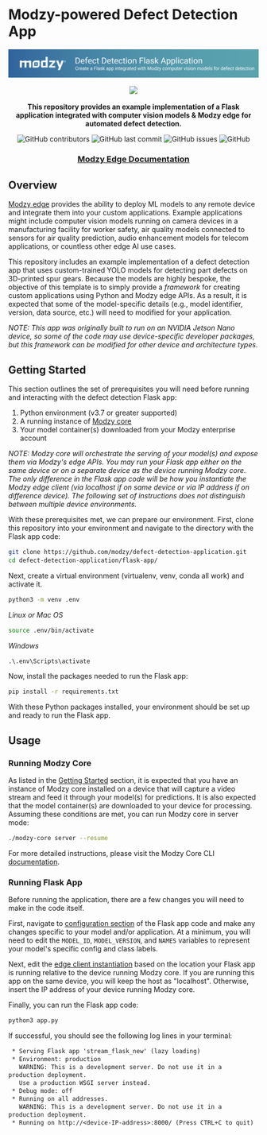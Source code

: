 # Modzy-powered Defect Detection App

![Modzy Logo](./imgs/banner.png)

<div align="center">

<p float="center">
    <img src="./imgs/dashboard.gif">
</p>

**This repository provides an example implementation of a Flask application integrated with computer vision models & Modzy edge for automated defect detection.**

![GitHub contributors](https://img.shields.io/github/contributors/modzy/defect-detection-application?logo=GitHub&style=flat)
![GitHub last commit](https://img.shields.io/github/last-commit/modzy/defect-detection-application?logo=GitHub&style=flat)
![GitHub issues](https://img.shields.io/github/issues-raw/modzy/defect-detection-application?logo=github&style=flat)
![GitHub](https://img.shields.io/github/license/modzy/defect-detection-application?logo=apache&style=flat)

<h3 align="center">
  <a href="https://docs.modzy.com/docs/edge">Modzy Edge Documentation</a>
</div>


## Overview

[Modzy edge](https://docs.modzy.com/docs/edge) provides the ability to deploy ML models to any remote device and integrate them into your custom applications. Example applications might include computer vision models running on camera devices in a manufacturing facility for worker safety, air quality models connected to sensors for air quality prediction, audio enhancement models for telecom applications, or countless other edge AI use cases. 

This repository includes an example implementation of a defect detection app that uses custom-trained YOLO models for detecting part defects on 3D-printed spur gears. Because the models are highly bespoke, the objective of this template is to simply provide a *framework* for creating custom applications using Python and Modzy edge APIs. As a result, it is expected that some of the model-specific details (e.g., model identifier, version, data source, etc.) will need to modified for your application.

*NOTE: This app was originally built to run on an NVIDIA Jetson Nano device, so some of the code may use device-specific developer packages, but this framework can be modified for other device and architecture types.*


## Getting Started

This section outlines the set of prerequisites you will need before running and interacting with the defect detection Flask app:

1. Python environment (v3.7 or greater supported) 
2. A running instance of [Modzy core](https://docs.modzy.com/docs/connect-edge-device)
3. Your model container(s) downloaded from your Modzy enterprise account

*NOTE: Modzy core will orchestrate the serving of your model(s) and expose them via Modzy's edge APIs. You may run your Flask app either on the same device or on a separate device as the device running Modzy core. The only difference in the Flask app code will be how you instantiate the Modzy edge client (via localhost if on same device or via IP address if on difference device). The following set of instructions does not distinguish between multiple device environments.*

With these prerequisites met, we can prepare our environment. First, clone this repository into your environment and navigate to the directory with the Flask app code:

```bash
git clone https://github.com/modzy/defect-detection-application.git
cd defect-detection-application/flask-app/
```

Next, create a virtual environment (virtualenv, venv, conda all work) and activate it.

```bash
python3 -m venv .env
```

_Linux or Mac OS_
```bash
source .env/bin/activate
```

_Windows_
```cmd
.\.env\Scripts\activate
```

Now, install the packages needed to run the Flask app:

```bash
pip install -r requirements.txt
```

With these Python packages installed, your environment should be set up and ready to run the Flask app. 

## Usage

### Running Modzy Core

As listed in the [Getting Started](./README.md#getting-started) section, it is expected that you have an instance of Modzy core installed on a device that will capture a video stream and feed it through your model(s) for predictions. It is also expected that the model container(s) are downloaded to your device for processing. Assuming these conditions are met, you can run Modzy core in server mode:

```bash
./modzy-core server --resume
```

For more detailed instructions, please visit the Modzy Core CLI [documentation](https://docs.modzy.com/docs/modzy-core-cli).
 
### Running Flask App

Before running the application, there are a few changes you will need to make in the code itself.

First, navigate to [configuration section](./flask-app/app.py#L16-#L28) of the Flask app code and make any changes specific to your model and/or application. At a minimum, you will need to edit the `MODEL_ID`, `MODEL_VERSION`, and `NAMES` variables to represent your model's specific config and class labels.  

Next, edit the [edge client instantiation](./flask-app/app.py#L117) based on the location your Flask app is running relative to the device running Modzy core. If you are running this app on the same device, you will keep the host as "localhost". Otherwise, insert the IP address of your device running Modzy core.

Finally, you can run the Flask app code:

```bash
python3 app.py
```

If successful, you should see the following log lines in your terminal:

```
 * Serving Flask app 'stream_flask_new' (lazy loading)
 * Environment: production
   WARNING: This is a development server. Do not use it in a production deployment.
   Use a production WSGI server instead.
 * Debug mode: off
 * Running on all addresses.
   WARNING: This is a development server. Do not use it in a production deployment.
 * Running on http://<device-IP-address>:8000/ (Press CTRL+C to quit)
```
